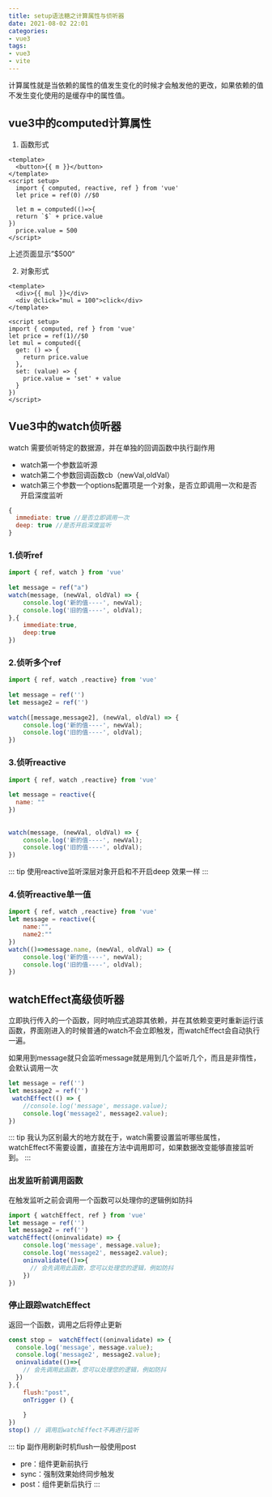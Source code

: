 ```yaml
---
title: setup语法糖之计算属性与侦听器
date: 2021-08-02 22:01
categories:
- vue3
tags:
- vue3
- vite
---
```


计算属性就是当依赖的属性的值发生变化的时候才会触发他的更改，如果依赖的值不发生变化使用的是缓存中的属性值。
<!-- more -->

## vue3中的computed计算属性

1. 函数形式
```vue
<template>
  <button>{{ m }}</button>
</template>
<script setup>
  import { computed, reactive, ref } from 'vue'
  let price = ref(0) //$0

  let m = computed(()=>{
  return `$` + price.value
})
  price.value = 500
</script>
```
上述页面显示”$500“

2. 对象形式
```vue
<template>
  <div>{{ mul }}</div>
  <div @click="mul = 100">click</div>
</template>

<script setup>
import { computed, ref } from 'vue'
let price = ref(1)//$0
let mul = computed({
  get: () => {
    return price.value
  },
  set: (value) => {
    price.value = 'set' + value
  }
})
</script>
```


## Vue3中的watch侦听器
watch 需要侦听特定的数据源，并在单独的回调函数中执行副作用

- watch第一个参数监听源 
- watch第二个参数回调函数cb（newVal,oldVal） 
- watch第三个参数一个options配置项是一个对象，是否立即调用一次和是否开启深度监听
```javascript
{
  immediate: true //是否立即调用一次
  deep: true //是否开启深度监听
}
```


### 1.侦听ref
```javascript
import { ref, watch } from 'vue'
 
let message = ref("a")
watch(message, (newVal, oldVal) => {
    console.log('新的值----', newVal);
    console.log('旧的值----', oldVal);
},{
    immediate:true,
    deep:true
})
```

### 2.侦听多个ref
```javascript
import { ref, watch ,reactive} from 'vue'
 
let message = ref('')
let message2 = ref('')
 
watch([message,message2], (newVal, oldVal) => {
    console.log('新的值----', newVal);
    console.log('旧的值----', oldVal);
})
```

### 3.侦听reactive
```javascript
import { ref, watch ,reactive} from 'vue'
 
let message = reactive({
  name: ""
})
 
 
watch(message, (newVal, oldVal) => {
    console.log('新的值----', newVal);
    console.log('旧的值----', oldVal);
})
```

::: tip
使用reactive监听深层对象开启和不开启deep 效果一样
:::

### 4.侦听reactive单一值

```javascript
import { ref, watch ,reactive} from 'vue'
let message = reactive({
    name:"",
    name2:""
})
watch(()=>message.name, (newVal, oldVal) => {
    console.log('新的值----', newVal);
    console.log('旧的值----', oldVal);
})
```


## watchEffect高级侦听器

立即执行传入的一个函数，同时响应式追踪其依赖，并在其依赖变更时重新运行该函数，界面刚进入的时候普通的watch不会立即触发，而watchEffect会自动执行一遍。

如果用到message就只会监听message就是用到几个监听几个，而且是非惰性，会默认调用一次
```javascript
let message = ref('')
let message2 = ref('')
 watchEffect(() => {
    //console.log('message', message.value);
    console.log('message2', message2.value);
})
```

::: tip
我认为区别最大的地方就在于，watch需要设置监听哪些属性，watchEffect不需要设置，直接在方法中调用即可，如果数据改变能够直接监听到。
:::


### 出发监听前调用函数
在触发监听之前会调用一个函数可以处理你的逻辑例如防抖
```javascript
import { watchEffect, ref } from 'vue'
let message = ref('')
let message2 = ref('')
watchEffect((oninvalidate) => {
    console.log('message', message.value);
    console.log('message2', message2.value);
    oninvalidate(()=>{
      // 会先调用此函数，您可以处理您的逻辑，例如防抖
    })
})
```


### 停止跟踪watchEffect
返回一个函数，调用之后将停止更新
```javascript
const stop =  watchEffect((oninvalidate) => {
  console.log('message', message.value);
  console.log('message2', message2.value);
  oninvalidate(()=>{
    // 会先调用此函数，您可以处理您的逻辑，例如防抖
  })
},{
    flush:"post",
    onTrigger () {
 
    }
})
stop() // 调用后watchEffect不再进行监听
```
::: tip
副作用刷新时机flush一般使用post
- pre：组件更新前执行 
- sync：强制效果始终同步触发 
- post：组件更新后执行
::: 
